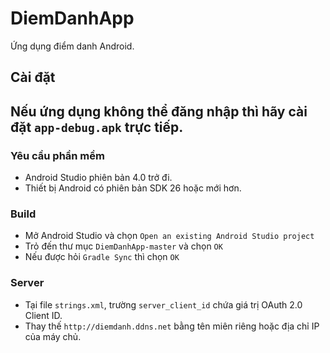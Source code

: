 # DiemDanhApp
Ứng dụng điểm danh Android.
## Cài đặt
## Nếu ứng dụng không thể đăng nhập thì hãy cài đặt ```app-debug.apk``` trực tiếp.
### Yêu cầu phần mềm
* Android Studio phiên bản 4.0 trở đi.
* Thiết bị Android có phiên bản SDK 26 hoặc mới hơn.
### Build
* Mở Android Studio và chọn ```Open an existing Android Studio project```
* Trỏ đến thư mục ```DiemDanhApp-master``` và chọn ```OK```
* Nếu được hỏi ```Gradle Sync``` thì chọn ```OK```
### Server
* Tại file ```strings.xml```, trường ```server_client_id``` chứa giá trị OAuth 2.0 Client ID.
* Thay thế ```http://diemdanh.ddns.net``` bằng tên miên riêng hoặc địa chỉ IP của máy chủ.
